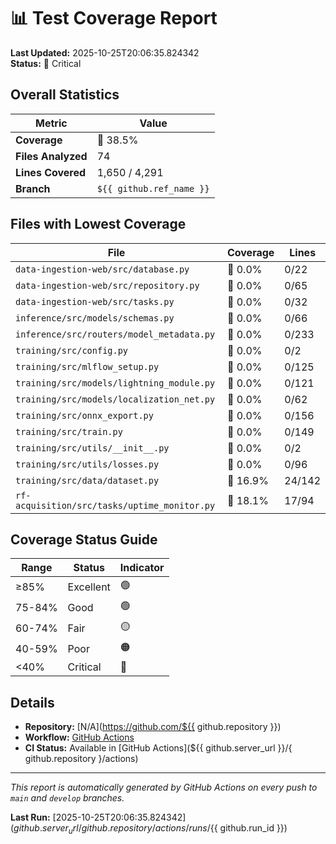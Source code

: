 # 📊 Test Coverage Report

**Last Updated:** 2025-10-25T20:06:35.824342  
**Status:** 🚨 Critical

## Overall Statistics

| Metric | Value |
|--------|-------|
| **Coverage** | 🔴 38.5% |
| **Files Analyzed** | 74 |
| **Lines Covered** | 1,650 / 4,291 |
| **Branch** | `${{ github.ref_name }}` |

## Files with Lowest Coverage

| File | Coverage | Lines |
|------|----------|-------|
| `data-ingestion-web/src/database.py` | 🔴 0.0% | 0/22 |
| `data-ingestion-web/src/repository.py` | 🔴 0.0% | 0/65 |
| `data-ingestion-web/src/tasks.py` | 🔴 0.0% | 0/32 |
| `inference/src/models/schemas.py` | 🔴 0.0% | 0/66 |
| `inference/src/routers/model_metadata.py` | 🔴 0.0% | 0/233 |
| `training/src/config.py` | 🔴 0.0% | 0/2 |
| `training/src/mlflow_setup.py` | 🔴 0.0% | 0/125 |
| `training/src/models/lightning_module.py` | 🔴 0.0% | 0/121 |
| `training/src/models/localization_net.py` | 🔴 0.0% | 0/62 |
| `training/src/onnx_export.py` | 🔴 0.0% | 0/156 |
| `training/src/train.py` | 🔴 0.0% | 0/149 |
| `training/src/utils/__init__.py` | 🔴 0.0% | 0/2 |
| `training/src/utils/losses.py` | 🔴 0.0% | 0/96 |
| `training/src/data/dataset.py` | 🔴 16.9% | 24/142 |
| `rf-acquisition/src/tasks/uptime_monitor.py` | 🔴 18.1% | 17/94 |


## Coverage Status Guide

| Range | Status | Indicator |
|-------|--------|-----------|
| ≥85% | Excellent | 🟢 |
| 75-84% | Good | 🟢 |
| 60-74% | Fair | 🟡 |
| 40-59% | Poor | 🟠 |
| <40% | Critical | 🔴 |

## Details

- **Repository:** [N/A](https://github.com/${{ github.repository }})
- **Workflow:** [GitHub Actions](.github/workflows/coverage.yml)
- **CI Status:** Available in [GitHub Actions](${{ github.server_url }}/{ github.repository }/actions)

---

*This report is automatically generated by GitHub Actions on every push to `main` and `develop` branches.*

**Last Run:** [2025-10-25T20:06:35.824342](${{ github.server_url }}/{ github.repository }/actions/runs/${{ github.run_id }})
